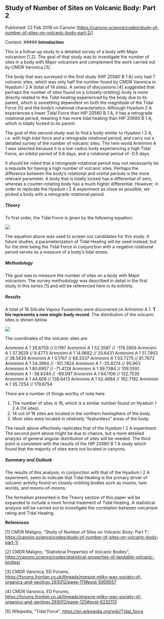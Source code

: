 ## Study of Number of Sites on Volcanic Body: Part 2

Published: 22 Feb 2018 on Canonn (https://canonn.science/codex/study-of-number-of-sites-on-volcanic-body-part-2/)

Content: ##### **Introduction**

This is a follow-up study to a detailed survey of a body with Major volcanism [1,2]. The goal of that study was to investigate the number of sites in a body with Major volcanism and complement the work carried out by CMDR Varonica [3].

The body that was surveyed in the first study (HIP 20580 B 1 A) only had 7 volcanic sites, which was only half the number found by CMDR Varonica in Hyadum I 2 A (total of 14 sites). A series of discussions [4] suggested that perhaps the number of sites found on a (closely-orbiting) body is more directly related to the *Tidal heating* experienced by the body due to its parent, which is something dependent on both the magnitude of the Tidal Force [5] and the body’s rotational characteristics. Although Hyadum 2 A experiences a lower Tidal Force than HIP 20580 B 1 A, it has a retrograde rotational period, meaning it has more tidal heating than HIP 20680 B 1 A, which is tidally locked to its parent.

The goal of this second study was to find a body similar to Hyadum I 2 A, i.e. with high tidal force and a retrograde rotational period, and carry out a detailed survey of the number of volcanic sites. The twin world Ariminimi A 1 was selected because it is a low-radius body experiencing a high Tidal Force, an orbital period of 0.6 days, and a rotational period of -0.5 days.

It should be noted that a retrograde rotational period may not necessarily be a requisite for having a high number of volcanic sites. Perhaps the difference between the body’s rotational and orbital periods is the more relevant parameter. A body that is tidally locked has a differential of zero, whereas a counter-rotating body has a much higher differential. However, in order to replicate the Hyadum I 2 A experiment as close as possible, we picked a body with a retrograde rotational period.

##### **Theory**

To first order, the Tidal Force is given by the following equation:

![](https://canonn.science/wp-content/uploads/2018/02/Tidal-Heating-Equation.png)

The equation above was used to screen out candidates for this study. It future studies, a parameterization of Tidal Heating will be used instead, but for the time being the Tidal Force in conjunction with a negative rotational period serves as a measure of a body’s tidal stress.

##### **Methodology**

The goal was to measure the number of sites on a body with Major volcanism. The survey methodology was described in detail in the first study in this series [1] and will be referenced here in its entirety.

##### **Results**

A total of 16 Silicate Vapour Fumaroles were discovered on Ariminimi A 1. **T** **his represents a new single-body record**. The distribution of the volcanic sites is shown below.

![](https://canonn.science/wp-content/uploads/2018/02/Screenshot-114-1024x450.png)

The coordinates of the volcanic sites are:

Ariminimi A 1 26.6709 // 0.1197
Ariminimi A 1 52.3587 // -179.3959
Ariminimi A 1 37.3629 // 9.4773
Ariminimi A 1 14.9682 // 20.6431
Ariminimi A 1 51.7463 // 38.5639
Ariminimi A 1 0.1767 // 68.3337
Ariminimi A 1 53.7275 // 81.7672
Ariminimi A 1 34.3994 // -101.7824
Ariminimi A 1 -25.8274 // 95.963
Ariminimi A 1 80.6957 // -71.4128
Ariminimi A 1 39.7384 // 109.5591
Ariminimi A 1 -38.6349 // -69.097
Ariminimi A 1 64.1106 // 132.7535
Ariminimi A 1 44.608 // 138.6413
Ariminimi A 1 52.4894 // 162.7192
Ariminimi A 1 35.7254 // 179.6754

There are a number of things worthy of note here.

1. The number of sites is 16, which is a similar number found on Hyadum 1 2 A (14 sites).
2. 14 out of 16 sites are located in the northern hemisphere of the body.
3. Most sites were located in relatively “featureless” areas of the body.

The result above effectively replicates that of the Hyadum I 2 A experiment. The second point above might be due to chance, but a more detailed analysis of general angular distribution of sites will be needed. The third point is consistent with the results of the HIP 20580 B 1 A study which found that the majority of sites were not located in canyons.

##### **Summary and Outlook**

The results of this analysis, in conjunction with that of the Hyadum I 2 A experiment, seem to indicate that Tidal Heating is the primary driver of volcanic activity found on closely-orbiting bodies such as moons, twin worlds, and moons-of-moons.

The formalism presented in the Theory section of this paper will be expanded to include a more formal treatment of Tidal Heating. A statistical analysis will be carried out to investigate the correlation between volcanism rating and Tidal Heating.

**References**

[1] CMDR Maligno, “Study of Number of Sites on Volcanic Body: Part 1”, https://canonn.science/codex/study-of-number-of-sites-on-volcanic-body-part-1/

[2] CMDR Maligno, “Statistical Properties of Volcanic Bodies”, https://canonn.science/codex/statistical-properties-of-landable-volcanic-bodies/

[3] CMDR Varonica, ED Forums, https://forums.frontier.co.uk/threads/mwsog-milky-way-society-of-organics-and-geology.293012/page-111#post-5958557

[4] CMDR Varonica, ED Forums, https://forums.frontier.co.uk/threads/mwsog-milky-way-society-of-organics-and-geology.293012/page-125#post-6232113

[5] Wikipedia, “Tidal Force”, https://en.wikipedia.org/wiki/Tidal_force